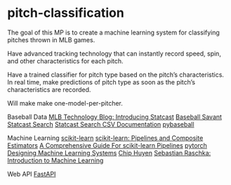 # pitch-classification

The goal of this MP is to create a machine learning system for classifying pitches thrown in MLB games.

Have advanced tracking technology that can instantly record speed, spin, and other characteristics for each pitch.

Have a trained classifier for pitch type based on the pitch’s characteristics.
In real time, make predictions of pitch type as soon as the pitch’s characteristics are recorded.

Will make make one-model-per-pitcher.

Baseball Data
    [MLB Technology Blog: Introducing Statcast](https://technology.mlblogs.com/introducing-statcast-2020-hawk-eye-and-google-cloud-a5f5c20321b8)
        [Baseball Savant](https://baseballsavant.mlb.com/)
        [Statcast Search](https://baseballsavant.mlb.com/statcast_search)
        [Statcast Search CSV Documentation](https://baseballsavant.mlb.com/csv-docs)
        [pybaseball](https://pypi.org/project/pybaseball/)

Machine Learning
    [scikit-learn](https://scikit-learn.org/stable/index.html)
        [scikit-learn: Pipelines and Composite Estimators](https://scikit-learn.org/stable/modules/compose.html)
        [A Comprehensive Guide For scikit-learn Pipelines](https://mahmoudyusof.github.io/general/scikit-learn-pipelines/)
    [pytorch](https://pytorch.org/)
    [Designing Machine Learning Systems](https://i-share-uiu.primo.exlibrisgroup.com/discovery/fulldisplay?docid=alma99955167516705899&context=L&vid=01CARLI_UIU:CARLI_UIU&search_scope=MyInstitution&tab=LibraryCatalog&lang=en)
        [Chip Huyen](https://huyenchip.com/)
    [Sebastian Raschka: Introduction to Machine Learning](https://sebastianraschka.com/blog/2021/ml-course.html)

Web API
    [FastAPI](https://fastapi.tiangolo.com/)
